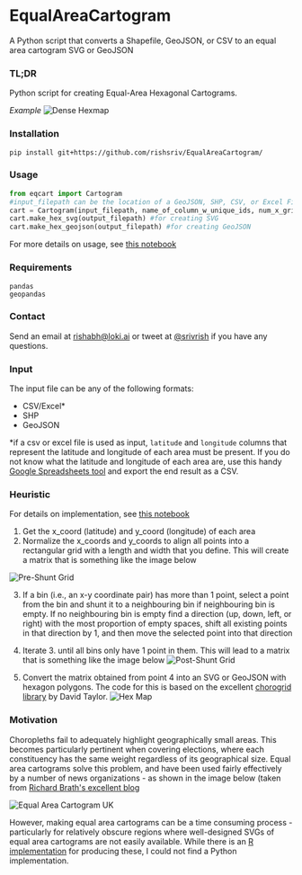 # EqualAreaCartogram
A Python script that converts a Shapefile, GeoJSON, or CSV to an equal area cartogram SVG or GeoJSON

### TL;DR
Python script for creating Equal-Area Hexagonal Cartograms.

_Example_
![Dense Hexmap](https://raw.githubusercontent.com/rishsriv/equalareacartogram/master/demo_images/demo_dense.png "Dense Hexmap")

### Installation
`pip install git+https://github.com/rishsriv/EqualAreaCartogram/`

### Usage
```python
from eqcart import Cartogram
#input_filepath can be the location of a GeoJSON, SHP, CSV, or Excel File
cart = Cartogram(input_filepath, name_of_column_w_unique_ids, num_x_grid, num_y_grid)
cart.make_hex_svg(output_filepath) #for creating SVG
cart.make_hex_geojson(output_filepath) #for creating GeoJSON
```

For more details on usage, see [this notebook](https://github.com/rishsriv/equalareacartogram/blob/master/Demo.ipynb)

### Requirements
```
pandas
geopandas
```

### Contact
Send an email at rishabh@loki.ai or tweet at [@srivrish](https://twitter.com/srivrish) if you have any questions.

### Input
The input file can be any of the following formats:
- CSV/Excel*
- SHP
- GeoJSON

\*if a csv or excel file is used as input, `latitude` and `longitude` columns that represent the latitude and longitude of each area must be present. If you do not know what the latitude and longitude of each area are, use this handy [Google Spreadsheets tool](https://chrome.google.com/webstore/detail/geocode-cells/pkocmaboheckpkcbnnlghnfccjjikmfc?hl=en) and export the end result as a CSV.

### Heuristic
For details on implementation, see [this notebook](https://github.com/rishsriv/equalareacartogram/blob/master/Under%20the%20hood.ipynb)

1. Get the x_coord (latitude) and y_coord (longitude) of each area 
2. Normalize the x_coords and y_coords to align all points into a rectangular grid with a length and width that you define. This will create a matrix that is something like the image below

![Pre-Shunt Grid](https://raw.githubusercontent.com/rishsriv/equalareacartogram/master/demo_images/grid_pre_shunt.png "Equal Area Cartogram UK")

3. If a bin (i.e., an x-y coordinate pair) has more than 1 point, select a point from the bin and shunt it to a neighbouring bin if neighbouring bin is empty. If no neighbouring bin is empty find a direction (up, down, left, or right) with the most proportion of empty spaces, shift all existing points in that direction by 1, and then move the selected point into that direction

4. Iterate 3. until all bins only have 1 point in them. This will lead to a matrix that is something like the image below
![Post-Shunt Grid](https://raw.githubusercontent.com/rishsriv/equalareacartogram/master/demo_images/grid_post_shunt.png "Post-Shunt Grid")

5. Convert the matrix obtained from point 4 into an SVG or GeoJSON with hexagon polygons. The code for this is based on the excellent [chorogrid library](https://github.com/Prooffreader/chorogrid) by David Taylor.
![Hex Map](./demo_images/map.svg)

### Motivation
Choropleths fail to adequately highlight geographically small areas. This becomes particularly pertinent when covering elections, where each constituency has the same weight regardless of its geographical size. Equal area cartograms solve this problem, and have been used fairly effectively by a number of news organizations - as shown in the image below (taken from [Richard Brath's excellent blog](https://richardbrath.wordpress.com/2015/10/15/equal-area-cartograms-and-multivariate-labels/)

![Equal Area Cartogram UK](https://raw.githubusercontent.com/rishsriv/equalareacartogram/master/demo_images/ukequalareatilemaps.png "Equal Area Cartogram UK")

However, making equal area cartograms can be a time consuming process - particularly for relatively obscure regions where well-designed SVGs of equal area cartograms are not easily available. While there is an [R implementation](https://github.com/sassalley/hexmapr) for producing these, I could not find a Python implementation.
